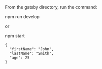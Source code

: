 From the gatsby directory, run the command: 

npm run develop

or
 
npm start


```
{
  "firstName": "John",
  "lastName": "Smith",
  "age": 25
}
```